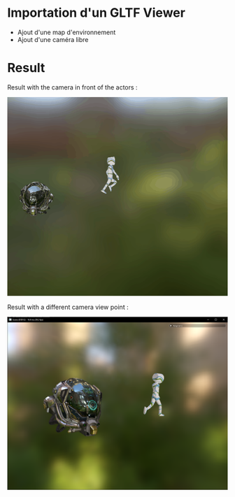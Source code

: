 # Importation d'un GLTF Viewer

* Ajout d'une map d'environnement
* Ajout d'une caméra libre

# Result

Result with the camera in front of the actors :

![](DemoGLTF.gif)

Result with a different camera view point :

![](DemoGLTFdif.PNG)
